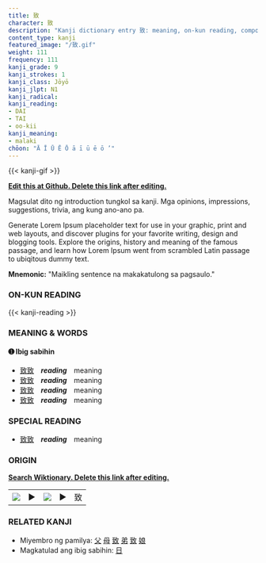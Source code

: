 ```yaml
---
title: 致
character: 致
description: "Kanji dictionary entry 致: meaning, on-kun reading, compounds, origin, related kanji"
content_type: kanji
featured_image: "/致.gif"
weight: 111
frequency: 111
kanji_grade: 9
kanji_strokes: 1
kanji_class: Jōyō
kanji_jlpt: N1
kanji_radical: 
kanji_reading: 
- DAI
- TAI
- oo-kii
kanji_meaning:
- malaki
chōon: "Ā Ī Ū Ē Ō ā ī ū ē ō ’"
---
```

[//]: # (Don't edit the line below. Kanji animated GIF code is automatically generated.)
{{< kanji-gif >}}

[//]: # (Edit below this line.)

**[Edit this at Github. Delete this link after editing.](https://github.com/tim0g/tim/tree/main/content/kanji/致/index.md)**

Magsulat dito ng introduction tungkol sa kanji. Mga opinions, impressions, suggestions, trivia, ang kung ano-ano pa.

Generate Lorem Ipsum placeholder text for use in your graphic, print and web layouts, and discover plugins for your favorite writing, design and blogging tools. Explore the origins, history and meaning of the famous passage, and learn how Lorem Ipsum went from scrambled Latin passage to ubiqitous dummy text.
 
**Mnemonic:** "Maikling sentence na makakatulong sa pagsaulo."

### ON-KUN READING

[//]: # (Don't edit the line below. ON-KUN READING code is automatically generated.)
{{< kanji-reading >}}

### MEANING & WORDS

#### ➊ **Ibig sabihin**
  - [致](../致)[致](../致)　***reading***　meaning
  - [致](../致)[致](../致)　***reading***　meaning
  - [致](../致)[致](../致)　***reading***　meaning
  - [致](../致)[致](../致)　***reading***　meaning

### SPECIAL READING
  - [致](../致)[致](../致)　***reading***　meaning

### ORIGIN

**[Search Wiktionary. Delete this link after editing.](https://wiktionary.org/wiki/致)**
<table class="kanji-table"><tr><td>
<img src="60px-致-bronze.svg.png">
</td><td>▶</td><td>
<img src="60px-致-oracle.svg.png">
</td><td>▶</td>
<td class="kanji-origin">致</td>
</tr></table>

### RELATED KANJI
- Miyembro ng pamilya: [父](../父) [母](../母) [致](../致) [弟](../弟) [致](../致) [娘](../娘)
- Magkatulad ang ibig sabihin: [日](../日)
